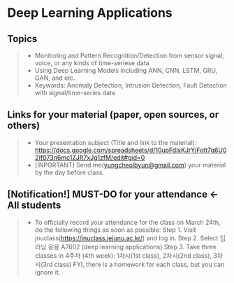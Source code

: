 # Deep Learning Applications

## Topics
> * Monitoring and Pattern Recognition/Detection from sensor signal, voice, or any kinds of time-seriese data
> * Using Deep Learning Models including ANN, CNN, LSTM, GRU, GAN, and etc.
> * Keywords: Anomaly Detection, Intrusion Detection, Fault Detection with signal/time-series data 

## Links for your material (paper, open sources, or others)
> * Your presentation subject (Title and link to the material): https://docs.google.com/spreadsheets/d/10upFdlxKJrYjFott7q6U02If073n6mc1ZJR7xJg1zfM/edit#gid=0
> * [INPORTANT] Send me(yungcheolbyun@gmail.com) your material by the day before class.

## [Notification!] MUST-DO for your attendance <- All students

> * To officially record your attendance for the class on March 24th, do the following things as soon as possible:
Step 1. Visit jnuclass(https://jnuclass.jejunu.ac.kr/) and log in.
Step 2. Select 딥 러닝 응용 A7602 (deep learning applications) 
Step 3. Take three classes in 4주차 (4th week): 1차시(1st class), 2차시(2nd class), 3차시(3rd class)
FYI, there is a homework for each class, but you can ignore it. 

